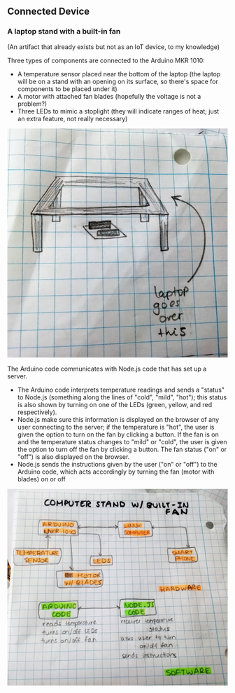 ## Connected Device  
### A laptop stand with a built-in fan
(An artifact that already exists but not as an IoT device, to my knowledge)

Three types of components are connected to the Arduino MKR 1010:
- A temperature sensor placed near the bottom of the laptop (the laptop will be on a stand with an opening on its surface, so there's space for components to be placed under it)
- A motor with attached fan blades (hopefully the voltage is not a problem?)
- Three LEDs to mimic a stoplight (they will indicate ranges of heat; just an extra feature, not really necessary)  
  
![stand](/Connected-Device/Images/stand.jpg)    
  
The Arduino code communicates with Node.js code that has set up a server.
- The Arduino code interprets temperature readings and sends a "status" to Node.js (something along the lines of "cold", "mild", "hot"); this status is also shown by turning on one of the LEDs (green, yellow, and red respectively).
- Node.js make sure this information is displayed on the browser of any user connecting to the server; if the temperature is "hot", the user is given the option to turn on the fan by clicking a button. If the fan is on and the temperature status changes to "mild" or "cold", the user is given the option to turn off the fan by clicking a button. The fan status ("on" or "off") is also displayed on the browser.
- Node.js sends the instructions given by the user ("on" or "off") to the Arduino code, which acts accordingly by turning the fan (motor with blades) on or off  
  
![diagram](/Connected-Device/Images/diagram.jpg)  
